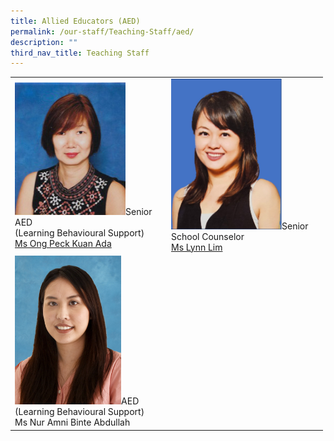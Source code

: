 ```yaml
---
title: Allied Educators (AED)
permalink: /our-staff/Teaching-Staff/aed/
description: ""
third_nav_title: Teaching Staff
---
```

<table style="undefined;table-layout: fixed; width: 500px" class="tg">
<colgroup>
<col style="width: 250px">
<col style="width: 250px">
</colgroup>
<tbody>
  <tr>
    <td class="tg-wa1i"><img style="width:75%" src="/images/aed1.jpeg">Senior AED<br>(Learning Behavioural Support)<br><a href="mailto:ong_peck_kuan@schools.gov.sg">Ms Ong Peck Kuan Ada</a></td>
 <td class="tg-wa1i"><img style="width:75%" src="/images/ms%20lynn%20lim.jpg">Senior School Counselor<br>
			<a target="" href="mailto:lim_cixian@schools.gov.sg">Ms Lynn Lim</a></td>
  </tr>
  <tr>
    <td colspan="2" class="tg-wa1i"><img style="width:35%" src="/images/aed3.jpeg">AED<br>(Learning Behavioural Support)<br><a target="" class="<a href=">Ms Nur Amni Binte Abdullah</a></td>
  </tr>
</tbody>
</table>
